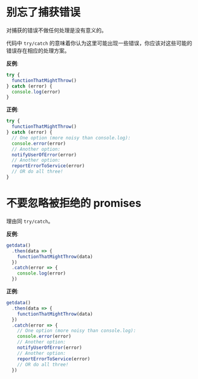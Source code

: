 # 别忘了捕获错误

对捕获的错误不做任何处理是没有意义的。

代码中 `try/catch` 的意味着你认为这里可能出现一些错误，你应该对这些可能的错误存在相应的处理方案。

**反例**:

```javascript
try {
  functionThatMightThrow()
} catch (error) {
  console.log(error)
}
```

**正例**:

```javascript
try {
  functionThatMightThrow()
} catch (error) {
  // One option (more noisy than console.log):
  console.error(error)
  // Another option:
  notifyUserOfError(error)
  // Another option:
  reportErrorToService(error)
  // OR do all three!
}
```

# 不要忽略被拒绝的 promises

理由同 `try/catch`。

**反例**:

```javascript
getdata()
  .then(data => {
    functionThatMightThrow(data)
  })
  .catch(error => {
    console.log(error)
  })
```

**正例**:

```javascript
getdata()
  .then(data => {
    functionThatMightThrow(data)
  })
  .catch(error => {
    // One option (more noisy than console.log):
    console.error(error)
    // Another option:
    notifyUserOfError(error)
    // Another option:
    reportErrorToService(error)
    // OR do all three!
  })
```

